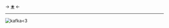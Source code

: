-> [❀](https://rentry.co/angelstruck) <-
***
![kafka<3](https://cdn.discordapp.com/attachments/852782813186490408/1107171234174746745/36C674A5-E4DD-4E93-BC2C-CA40F684298A.gif)